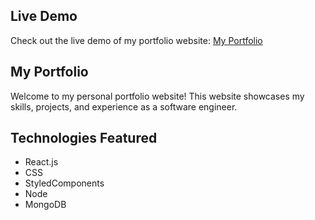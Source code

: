 ## Live Demo
Check out the live demo of my portfolio website: [My Portfolio](https://kalebsday.netlify.app/)

## My Portfolio
Welcome to my personal portfolio website! This website showcases my skills, projects, and experience as a software engineer.

## Technologies Featured
- React.js
- CSS
- StyledComponents
- Node
- MongoDB
